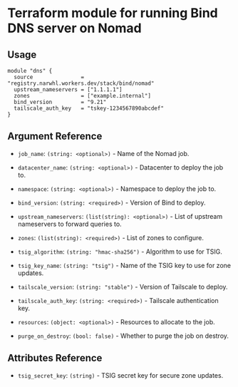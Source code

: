 # Terraform module for running Bind DNS server on Nomad

## Usage

```hcl
module "dns" {
  source               = "registry.narwhl.workers.dev/stack/bind/nomad"
  upstream_nameservers = ["1.1.1.1"]
  zones                = ["example.internal"]
  bind_version         = "9.21"
  tailscale_auth_key   = "tskey-1234567890abcdef"
}
```

## Argument Reference

- `job_name`: `(string: <optional>)` - Name of the Nomad job.

- `datacenter_name`: `(string: <optional>)` - Datacenter to deploy the job to.

- `namespace`: `(string: <optional>)` - Namespace to deploy the job to.

- `bind_version`: `(string: <required>)` - Version of Bind to deploy.

- `upstream_nameservers`: `(list(string): <optional>)` - List of upstream nameservers to forward queries to.

- `zones`: `(list(string): <required>)` - List of zones to configure.

- `tsig_algorithm`: `(string: "hmac-sha256")` - Algorithm to use for TSIG.

- `tsig_key_name`: `(string: "tsig")` - Name of the TSIG key to use for zone updates.

- `tailscale_version`: `(string: "stable")` - Version of Tailscale to deploy.

- `tailscale_auth_key`: `(string: <required>)` - Tailscale authentication key.

- `resources`: `(object: <optional>)` - Resources to allocate to the job.

- `purge_on_destroy`: `(bool: false)` - Whether to purge the job on destroy.

## Attributes Reference

- `tsig_secret_key`: `(string)` - TSIG secret key for secure zone updates.
